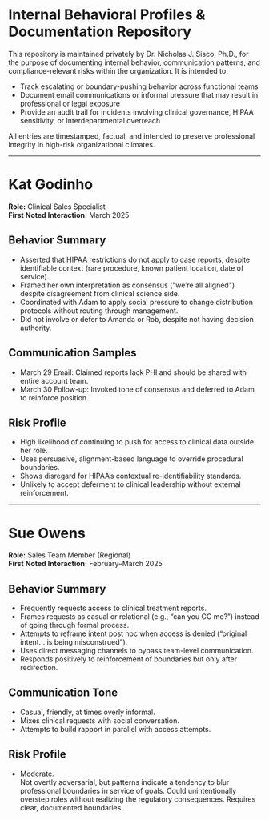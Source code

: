 # Internal Behavioral Profiles & Documentation Repository

This repository is maintained privately by Dr. Nicholas J. Sisco, Ph.D., for the purpose of documenting internal behavior, communication patterns, and compliance-relevant risks within the organization. It is intended to:

- Track escalating or boundary-pushing behavior across functional teams
- Document email communications or informal pressure that may result in professional or legal exposure
- Provide an audit trail for incidents involving clinical governance, HIPAA sensitivity, or interdepartmental overreach

All entries are timestamped, factual, and intended to preserve professional integrity in high-risk organizational climates.

---
# Kat Godinho
**Role:** Clinical Sales Specialist  
**First Noted Interaction:** March 2025

## Behavior Summary
- Asserted that HIPAA restrictions do not apply to case reports, despite identifiable context (rare procedure, known patient location, date of service).
- Framed her own interpretation as consensus ("we’re all aligned") despite disagreement from clinical science side.
- Coordinated with Adam to apply social pressure to change distribution protocols without routing through management.
- Did not involve or defer to Amanda or Rob, despite not having decision authority.

## Communication Samples
- March 29 Email: Claimed reports lack PHI and should be shared with entire account team.
- March 30 Follow-up: Invoked tone of consensus and deferred to Adam to reinforce position.

## Risk Profile
- High likelihood of continuing to push for access to clinical data outside her role.
- Uses persuasive, alignment-based language to override procedural boundaries.
- Shows disregard for HIPAA’s contextual re-identifiability standards.
- Unlikely to accept deferment to clinical leadership without external reinforcement.

---
# Sue Owens
**Role:** Sales Team Member (Regional)  
**First Noted Interaction:** February–March 2025

## Behavior Summary
- Frequently requests access to clinical treatment reports.
- Frames requests as casual or relational (e.g., “can you CC me?”) instead of going through formal process.
- Attempts to reframe intent post hoc when access is denied (“original intent… is being misconstrued”).
- Uses direct messaging channels to bypass team-level communication.
- Responds positively to reinforcement of boundaries but only after redirection.

## Communication Tone
- Casual, friendly, at times overly informal.
- Mixes clinical requests with social conversation.
- Attempts to build rapport in parallel with access attempts.

## Risk Profile
- Moderate.  
  Not overtly adversarial, but patterns indicate a tendency to blur professional boundaries in service of goals. Could unintentionally overstep roles without realizing the regulatory consequences. Requires clear, documented boundaries.
